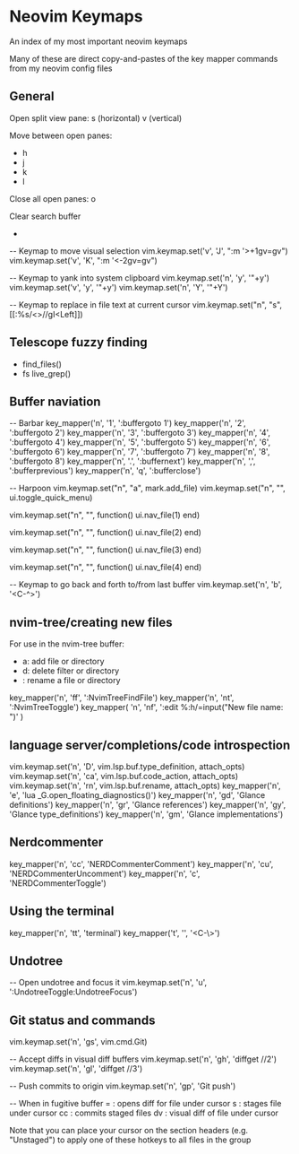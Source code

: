 # Neovim Keymaps

An index of my most important neovim keymaps

Many of these are direct copy-and-pastes of the key mapper commands from my
neovim config files

## General

Open split view pane:
<C-w> s (horizontal)
<C-w> v (vertical)

Move between open panes:
- <leader>h
- <leader>j
- <leader>k
- <leader>l

Close all open panes:
<C-w> o

Clear search buffer
- <leader><leader>

-- Keymap to move visual selection
vim.keymap.set('v', 'J', ":m '>+1<CR>gv=gv")
vim.keymap.set('v', 'K', ":m '<-2<CR>gv=gv")

-- Keymap to yank into system clipboard
vim.keymap.set('n', '<leader>y', '"+y')
vim.keymap.set('v', '<leader>y', '"+y')
vim.keymap.set('n', '<leader>Y', '"+Y')

-- Keymap to replace in file text at current cursor
vim.keymap.set("n", "<leader>s", [[:%s/\<<C-r><C-w>\>/<C-r><C-w>/gI<Left><Left><Left]])

## Telescope fuzzy finding

- <C-p> find_files()
- <leader>fs live_grep()

## Buffer naviation

-- Barbar
key_mapper('n', '<leader>1', ':buffergoto 1<cr>')
key_mapper('n', '<leader>2', ':buffergoto 2<cr>')
key_mapper('n', '<leader>3', ':buffergoto 3<cr>')
key_mapper('n', '<leader>4', ':buffergoto 4<cr>')
key_mapper('n', '<leader>5', ':buffergoto 5<cr>')
key_mapper('n', '<leader>6', ':buffergoto 6<cr>')
key_mapper('n', '<leader>7', ':buffergoto 7<cr>')
key_mapper('n', '<leader>8', ':buffergoto 8<cr>')
key_mapper('n', '<leader>.', ':buffernext<cr>')
key_mapper('n', '<leader>,', ':bufferprevious<cr>')
key_mapper('n', '<leader>q', ':bufferclose<cr>')

-- Harpoon
vim.keymap.set("n", "<leader>a", mark.add_file)
vim.keymap.set("n", "<C-e>", ui.toggle_quick_menu)

vim.keymap.set("n", "<C-h>", function()
    ui.nav_file(1)
end)

vim.keymap.set("n", "<C-j>", function()
    ui.nav_file(2)
end)

vim.keymap.set("n", "<C-k>", function()
    ui.nav_file(3)
end)

vim.keymap.set("n", "<C-l>", function()
    ui.nav_file(4)
end)

-- Keymap to go back and forth to/from last buffer
vim.keymap.set('n', '<leader>b', '<C-^>')

## nvim-tree/creating new files
For use in the nvim-tree buffer:

- a: add file or directory
- d: delete filter or directory
- <C-r>: rename a file or directory

key_mapper('n', '<leader>ff', ':NvimTreeFindFile<CR>')
key_mapper('n', '<leader>nt', ':NvimTreeToggle<CR>')
key_mapper(
    'n',
    '<leader>nf',
    ':edit %:h/<C-r>=input("New file name: ")<CR><CR>'
)

## language server/completions/code introspection
vim.keymap.set('n', '<leader>D', vim.lsp.buf.type_definition, attach_opts)
vim.keymap.set('n', '<leader>ca', vim.lsp.buf.code_action, attach_opts)
vim.keymap.set('n', '<leader>rn', vim.lsp.buf.rename, attach_opts)
key_mapper('n', '<Leader>e', '<Cmd>lua _G.open_floating_diagnostics()<CR>')
key_mapper('n', '<leader>gd', '<CMD>Glance definitions<CR>')
key_mapper('n', '<leader>gr', '<CMD>Glance references<CR>')
key_mapper('n', '<leader>gy', '<CMD>Glance type_definitions<CR>')
key_mapper('n', '<leader>gm', '<CMD>Glance implementations<CR>')

## Nerdcommenter
key_mapper('n', '<leader>cc', '<Plug>NERDCommenterComment')
key_mapper('n', '<leader>cu', '<Plug>NERDCommenterUncomment')
key_mapper('n', '<leader>c<space>', '<Plug>NERDCommenterToggle')

## Using the terminal
key_mapper('n', '<leader>tt', '<Cmd>terminal<CR>')
key_mapper('t', '<Esc>', '<C-\\><C-n>')

## Undotree
-- Open undotree and focus it
vim.keymap.set('n', '<leader>u', ':UndotreeToggle<CR>:UndotreeFocus<CR>')

## Git status and commands
vim.keymap.set('n', '<leader>gs', vim.cmd.Git)

-- Accept diffs in visual diff buffers
vim.keymap.set('n', 'gh', '<cmd>diffget //2<CR>')
vim.keymap.set('n', 'gl', '<cmd>diffget //3<CR>')

-- Push commits to origin
vim.keymap.set('n', '<leader>gp', '<cmd>Git push<CR>')

-- When in fugitive buffer
=  : opens diff for file under cursor
s  : stages file under cursor
cc : commits staged files
dv : visual diff of file under cursor

Note that you can place your cursor on the section headers (e.g. "Unstaged") to apply
one of these hotkeys to all files in the group

